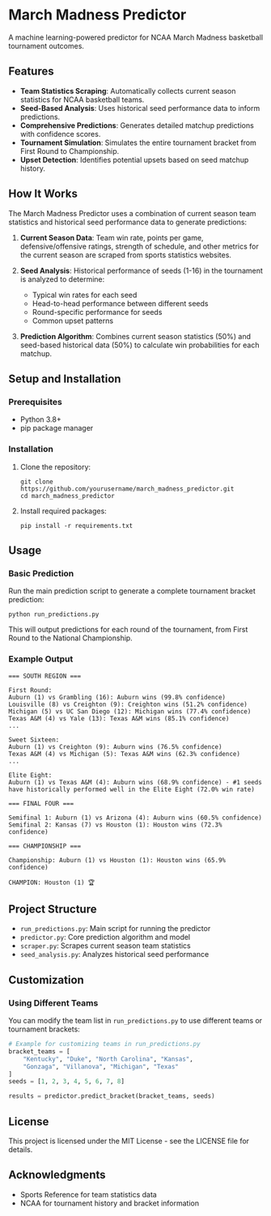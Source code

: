 # March Madness Predictor

A machine learning-powered predictor for NCAA March Madness basketball tournament outcomes.

## Features

- **Team Statistics Scraping**: Automatically collects current season statistics for NCAA basketball teams.
- **Seed-Based Analysis**: Uses historical seed performance data to inform predictions.
- **Comprehensive Predictions**: Generates detailed matchup predictions with confidence scores.
- **Tournament Simulation**: Simulates the entire tournament bracket from First Round to Championship.
- **Upset Detection**: Identifies potential upsets based on seed matchup history.

## How It Works

The March Madness Predictor uses a combination of current season team statistics and historical seed performance data to generate predictions:

1. **Current Season Data**: Team win rate, points per game, defensive/offensive ratings, strength of schedule, and other metrics for the current season are scraped from sports statistics websites.

2. **Seed Analysis**: Historical performance of seeds (1-16) in the tournament is analyzed to determine:
   - Typical win rates for each seed
   - Head-to-head performance between different seeds
   - Round-specific performance for seeds
   - Common upset patterns

3. **Prediction Algorithm**: Combines current season statistics (50%) and seed-based historical data (50%) to calculate win probabilities for each matchup.

## Setup and Installation

### Prerequisites

- Python 3.8+
- pip package manager

### Installation

1. Clone the repository:
   ```
   git clone https://github.com/yourusername/march_madness_predictor.git
   cd march_madness_predictor
   ```

2. Install required packages:
   ```
   pip install -r requirements.txt
   ```

## Usage

### Basic Prediction

Run the main prediction script to generate a complete tournament bracket prediction:

```
python run_predictions.py
```

This will output predictions for each round of the tournament, from First Round to the National Championship.

### Example Output

```
=== SOUTH REGION ===

First Round:
Auburn (1) vs Grambling (16): Auburn wins (99.8% confidence)
Louisville (8) vs Creighton (9): Creighton wins (51.2% confidence)
Michigan (5) vs UC San Diego (12): Michigan wins (77.4% confidence)
Texas A&M (4) vs Yale (13): Texas A&M wins (85.1% confidence)
...

Sweet Sixteen:
Auburn (1) vs Creighton (9): Auburn wins (76.5% confidence)
Texas A&M (4) vs Michigan (5): Texas A&M wins (62.3% confidence)
...

Elite Eight:
Auburn (1) vs Texas A&M (4): Auburn wins (68.9% confidence) - #1 seeds have historically performed well in the Elite Eight (72.0% win rate)

=== FINAL FOUR ===

Semifinal 1: Auburn (1) vs Arizona (4): Auburn wins (60.5% confidence)
Semifinal 2: Kansas (7) vs Houston (1): Houston wins (72.3% confidence)

=== CHAMPIONSHIP ===

Championship: Auburn (1) vs Houston (1): Houston wins (65.9% confidence)

CHAMPION: Houston (1) 🏆
```

## Project Structure

- `run_predictions.py`: Main script for running the predictor
- `predictor.py`: Core prediction algorithm and model
- `scraper.py`: Scrapes current season team statistics
- `seed_analysis.py`: Analyzes historical seed performance

## Customization

### Using Different Teams

You can modify the team list in `run_predictions.py` to use different teams or tournament brackets:

```python
# Example for customizing teams in run_predictions.py
bracket_teams = [
    "Kentucky", "Duke", "North Carolina", "Kansas",
    "Gonzaga", "Villanova", "Michigan", "Texas"
]
seeds = [1, 2, 3, 4, 5, 6, 7, 8]

results = predictor.predict_bracket(bracket_teams, seeds)
```

## License

This project is licensed under the MIT License - see the LICENSE file for details.

## Acknowledgments

- Sports Reference for team statistics data
- NCAA for tournament history and bracket information